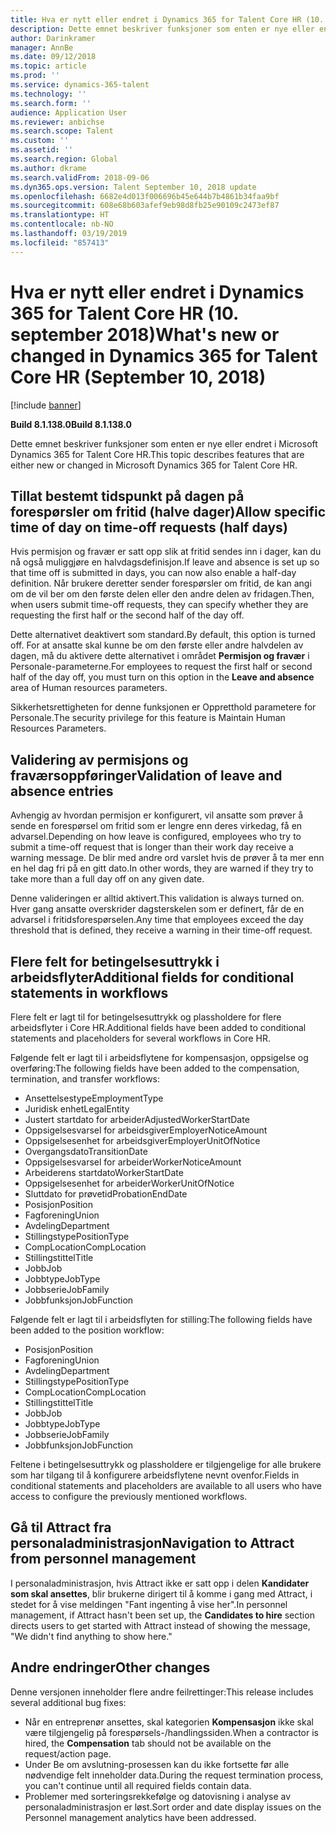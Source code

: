 ```yaml
---
title: Hva er nytt eller endret i Dynamics 365 for Talent Core HR (10. september 2018)
description: Dette emnet beskriver funksjoner som enten er nye eller endret i Microsoft Dynamics 365 for Talent Core HR.
author: Darinkramer
manager: AnnBe
ms.date: 09/12/2018
ms.topic: article
ms.prod: ''
ms.service: dynamics-365-talent
ms.technology: ''
ms.search.form: ''
audience: Application User
ms.reviewer: anbichse
ms.search.scope: Talent
ms.custom: ''
ms.assetid: ''
ms.search.region: Global
ms.author: dkrame
ms.search.validFrom: 2018-09-06
ms.dyn365.ops.version: Talent September 10, 2018 update
ms.openlocfilehash: 6682e4d013f006696b45e644b7b4861b34faa9bf
ms.sourcegitcommit: 608e68b603afef9eb98d8fb25e90109c2473ef87
ms.translationtype: HT
ms.contentlocale: nb-NO
ms.lasthandoff: 03/19/2019
ms.locfileid: "857413"
---
```

# <a name="whats-new-or-changed-in-dynamics-365-for-talent-core-hr-september-10-2018"></a><span data-ttu-id="0ac5d-103">Hva er nytt eller endret i Dynamics 365 for Talent Core HR (10. september 2018)</span><span class="sxs-lookup"><span data-stu-id="0ac5d-103">What's new or changed in Dynamics 365 for Talent Core HR (September 10, 2018)</span></span>

[!include [banner](includes/banner.md)]

<span data-ttu-id="0ac5d-104">**Build 8.1.138.0**</span><span class="sxs-lookup"><span data-stu-id="0ac5d-104">**Build 8.1.138.0**</span></span>

<span data-ttu-id="0ac5d-105">Dette emnet beskriver funksjoner som enten er nye eller endret i Microsoft Dynamics 365 for Talent Core HR.</span><span class="sxs-lookup"><span data-stu-id="0ac5d-105">This topic describes features that are either new or changed in Microsoft Dynamics 365 for Talent Core HR.</span></span>

## <a name="allow-specific-time-of-day-on-time-off-requests-half-days"></a><span data-ttu-id="0ac5d-106">Tillat bestemt tidspunkt på dagen på forespørsler om fritid (halve dager)</span><span class="sxs-lookup"><span data-stu-id="0ac5d-106">Allow specific time of day on time-off requests (half days)</span></span>

<span data-ttu-id="0ac5d-107">Hvis permisjon og fravær er satt opp slik at fritid sendes inn i dager, kan du nå også muliggjøre en halvdagsdefinisjon.</span><span class="sxs-lookup"><span data-stu-id="0ac5d-107">If leave and absence is set up so that time off is submitted in days, you can now also enable a half-day definition.</span></span> <span data-ttu-id="0ac5d-108">Når brukere deretter sender forespørsler om fritid, de kan angi om de vil ber om den første delen eller den andre delen av fridagen.</span><span class="sxs-lookup"><span data-stu-id="0ac5d-108">Then, when users submit time-off requests, they can specify whether they are requesting the first half or the second half of the day off.</span></span>

<span data-ttu-id="0ac5d-109">Dette alternativet deaktivert som standard.</span><span class="sxs-lookup"><span data-stu-id="0ac5d-109">By default, this option is turned off.</span></span> <span data-ttu-id="0ac5d-110">For at ansatte skal kunne be om den første eller andre halvdelen av dagen, må du aktivere dette alternativet i området **Permisjon og fravær** i Personale-parameterne.</span><span class="sxs-lookup"><span data-stu-id="0ac5d-110">For employees to request the first half or second half of the day off, you must turn on this option in the **Leave and absence** area of Human resources parameters.</span></span>

<span data-ttu-id="0ac5d-111">Sikkerhetsrettigheten for denne funksjonen er Oppretthold parametere for Personale.</span><span class="sxs-lookup"><span data-stu-id="0ac5d-111">The security privilege for this feature is Maintain Human Resources Parameters.</span></span>

## <a name="validation-of-leave-and-absence-entries"></a><span data-ttu-id="0ac5d-112">Validering av permisjons og fraværsoppføringer</span><span class="sxs-lookup"><span data-stu-id="0ac5d-112">Validation of leave and absence entries</span></span>

<span data-ttu-id="0ac5d-113">Avhengig av hvordan permisjon er konfigurert, vil ansatte som prøver å sende en forespørsel om fritid som er lengre enn deres virkedag, få en advarsel.</span><span class="sxs-lookup"><span data-stu-id="0ac5d-113">Depending on how leave is configured, employees who try to submit a time-off request that is longer than their work day receive a warning message.</span></span> <span data-ttu-id="0ac5d-114">De blir med andre ord varslet hvis de prøver å ta mer enn en hel dag fri på en gitt dato.</span><span class="sxs-lookup"><span data-stu-id="0ac5d-114">In other words, they are warned if they try to take more than a full day off on any given date.</span></span>

<span data-ttu-id="0ac5d-115">Denne valideringen er alltid aktivert.</span><span class="sxs-lookup"><span data-stu-id="0ac5d-115">This validation is always turned on.</span></span> <span data-ttu-id="0ac5d-116">Hver gang ansatte overskrider dagsterskelen som er definert, får de en advarsel i fritidsforespørselen.</span><span class="sxs-lookup"><span data-stu-id="0ac5d-116">Any time that employees exceed the day threshold that is defined, they receive a warning in their time-off request.</span></span>

## <a name="additional-fields-for-conditional-statements-in-workflows"></a><span data-ttu-id="0ac5d-117">Flere felt for betingelsesuttrykk i arbeidsflyter</span><span class="sxs-lookup"><span data-stu-id="0ac5d-117">Additional fields for conditional statements in workflows</span></span>

<span data-ttu-id="0ac5d-118">Flere felt er lagt til for betingelsesuttrykk og plassholdere for flere arbeidsflyter i Core HR.</span><span class="sxs-lookup"><span data-stu-id="0ac5d-118">Additional fields have been added to conditional statements and placeholders for several workflows in Core HR.</span></span>

<span data-ttu-id="0ac5d-119">Følgende felt er lagt til i arbeidsflytene for kompensasjon, oppsigelse og overføring:</span><span class="sxs-lookup"><span data-stu-id="0ac5d-119">The following fields have been added to the compensation, termination, and transfer workflows:</span></span>

- <span data-ttu-id="0ac5d-120">Ansettelsestype</span><span class="sxs-lookup"><span data-stu-id="0ac5d-120">EmploymentType</span></span>
- <span data-ttu-id="0ac5d-121">Juridisk enhet</span><span class="sxs-lookup"><span data-stu-id="0ac5d-121">LegalEntity</span></span>
- <span data-ttu-id="0ac5d-122">Justert startdato for arbeider</span><span class="sxs-lookup"><span data-stu-id="0ac5d-122">AdjustedWorkerStartDate</span></span>
- <span data-ttu-id="0ac5d-123">Oppsigelsesvarsel for arbeidsgiver</span><span class="sxs-lookup"><span data-stu-id="0ac5d-123">EmployerNoticeAmount</span></span>
- <span data-ttu-id="0ac5d-124">Oppsigelsesenhet for arbeidsgiver</span><span class="sxs-lookup"><span data-stu-id="0ac5d-124">EmployerUnitOfNotice</span></span>
- <span data-ttu-id="0ac5d-125">Overgangsdato</span><span class="sxs-lookup"><span data-stu-id="0ac5d-125">TransitionDate</span></span>
- <span data-ttu-id="0ac5d-126">Oppsigelsesvarsel for arbeider</span><span class="sxs-lookup"><span data-stu-id="0ac5d-126">WorkerNoticeAmount</span></span>
- <span data-ttu-id="0ac5d-127">Arbeiderens startdato</span><span class="sxs-lookup"><span data-stu-id="0ac5d-127">WorkerStartDate</span></span>
- <span data-ttu-id="0ac5d-128">Oppsigelsesenhet for arbeider</span><span class="sxs-lookup"><span data-stu-id="0ac5d-128">WorkerUnitOfNotice</span></span>
- <span data-ttu-id="0ac5d-129">Sluttdato for prøvetid</span><span class="sxs-lookup"><span data-stu-id="0ac5d-129">ProbationEndDate</span></span>
- <span data-ttu-id="0ac5d-130">Posisjon</span><span class="sxs-lookup"><span data-stu-id="0ac5d-130">Position</span></span>
- <span data-ttu-id="0ac5d-131">Fagforening</span><span class="sxs-lookup"><span data-stu-id="0ac5d-131">Union</span></span>
- <span data-ttu-id="0ac5d-132">Avdeling</span><span class="sxs-lookup"><span data-stu-id="0ac5d-132">Department</span></span>
- <span data-ttu-id="0ac5d-133">Stillingstype</span><span class="sxs-lookup"><span data-stu-id="0ac5d-133">PositionType</span></span>
- <span data-ttu-id="0ac5d-134">CompLocation</span><span class="sxs-lookup"><span data-stu-id="0ac5d-134">CompLocation</span></span>
- <span data-ttu-id="0ac5d-135">Stillingstittel</span><span class="sxs-lookup"><span data-stu-id="0ac5d-135">Title</span></span>
- <span data-ttu-id="0ac5d-136">Jobb</span><span class="sxs-lookup"><span data-stu-id="0ac5d-136">Job</span></span>
- <span data-ttu-id="0ac5d-137">Jobbtype</span><span class="sxs-lookup"><span data-stu-id="0ac5d-137">JobType</span></span>
- <span data-ttu-id="0ac5d-138">Jobbserie</span><span class="sxs-lookup"><span data-stu-id="0ac5d-138">JobFamily</span></span>
- <span data-ttu-id="0ac5d-139">Jobbfunksjon</span><span class="sxs-lookup"><span data-stu-id="0ac5d-139">JobFunction</span></span>

<span data-ttu-id="0ac5d-140">Følgende felt er lagt til i arbeidsflyten for stilling:</span><span class="sxs-lookup"><span data-stu-id="0ac5d-140">The following fields have been added to the position workflow:</span></span>

- <span data-ttu-id="0ac5d-141">Posisjon</span><span class="sxs-lookup"><span data-stu-id="0ac5d-141">Position</span></span>
- <span data-ttu-id="0ac5d-142">Fagforening</span><span class="sxs-lookup"><span data-stu-id="0ac5d-142">Union</span></span>
- <span data-ttu-id="0ac5d-143">Avdeling</span><span class="sxs-lookup"><span data-stu-id="0ac5d-143">Department</span></span>
- <span data-ttu-id="0ac5d-144">Stillingstype</span><span class="sxs-lookup"><span data-stu-id="0ac5d-144">PositionType</span></span>
- <span data-ttu-id="0ac5d-145">CompLocation</span><span class="sxs-lookup"><span data-stu-id="0ac5d-145">CompLocation</span></span>
- <span data-ttu-id="0ac5d-146">Stillingstittel</span><span class="sxs-lookup"><span data-stu-id="0ac5d-146">Title</span></span>
- <span data-ttu-id="0ac5d-147">Jobb</span><span class="sxs-lookup"><span data-stu-id="0ac5d-147">Job</span></span>
- <span data-ttu-id="0ac5d-148">Jobbtype</span><span class="sxs-lookup"><span data-stu-id="0ac5d-148">JobType</span></span>
- <span data-ttu-id="0ac5d-149">Jobbserie</span><span class="sxs-lookup"><span data-stu-id="0ac5d-149">JobFamily</span></span>
- <span data-ttu-id="0ac5d-150">Jobbfunksjon</span><span class="sxs-lookup"><span data-stu-id="0ac5d-150">JobFunction</span></span>

<span data-ttu-id="0ac5d-151">Feltene i betingelsesuttrykk og plassholdere er tilgjengelige for alle brukere som har tilgang til å konfigurere arbeidsflytene nevnt ovenfor.</span><span class="sxs-lookup"><span data-stu-id="0ac5d-151">Fields in conditional statements and placeholders are available to all users who have access to configure the previously mentioned workflows.</span></span>

## <a name="navigation-to-attract-from-personnel-management"></a><span data-ttu-id="0ac5d-152">Gå til Attract fra personaladministrasjon</span><span class="sxs-lookup"><span data-stu-id="0ac5d-152">Navigation to Attract from personnel management</span></span>

<span data-ttu-id="0ac5d-153">I personaladministrasjon, hvis Attract ikke er satt opp i delen **Kandidater som skal ansettes**, blir brukerne dirigert til å komme i gang med Attract, i stedet for å vise meldingen "Fant ingenting å vise her".</span><span class="sxs-lookup"><span data-stu-id="0ac5d-153">In personnel management, if Attract hasn't been set up, the **Candidates to hire** section directs users to get started with Attract instead of showing the message, "We didn't find anything to show here."</span></span>

## <a name="other-changes"></a><span data-ttu-id="0ac5d-154">Andre endringer</span><span class="sxs-lookup"><span data-stu-id="0ac5d-154">Other changes</span></span>

<span data-ttu-id="0ac5d-155">Denne versjonen inneholder flere andre feilrettinger:</span><span class="sxs-lookup"><span data-stu-id="0ac5d-155">This release includes several additional bug fixes:</span></span>

- <span data-ttu-id="0ac5d-156">Når en entreprenør ansettes, skal kategorien **Kompensasjon** ikke skal være tilgjengelig på forespørsels-/handlingssiden.</span><span class="sxs-lookup"><span data-stu-id="0ac5d-156">When a contractor is hired, the **Compensation** tab should not be available on the request/action page.</span></span>
- <span data-ttu-id="0ac5d-157">Under Be om avslutning-prosessen kan du ikke fortsette før alle nødvendige felt inneholder data.</span><span class="sxs-lookup"><span data-stu-id="0ac5d-157">During the request termination process, you can't continue until all required fields contain data.</span></span>
- <span data-ttu-id="0ac5d-158">Problemer med sorteringsrekkefølge og datovisning i analyse av personaladministrasjon er løst.</span><span class="sxs-lookup"><span data-stu-id="0ac5d-158">Sort order and date display issues on the Personnel management analytics have been addressed.</span></span>
